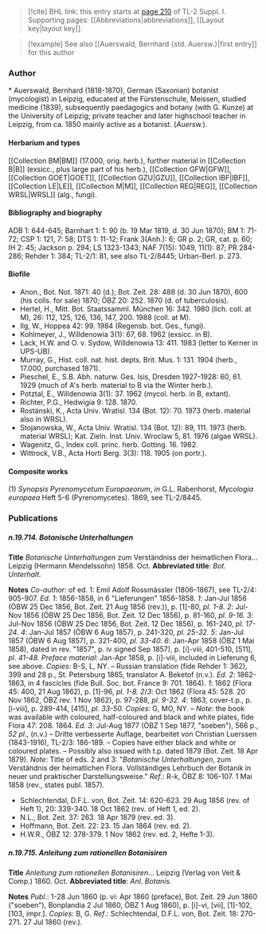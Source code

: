 > [!cite] BHL link: this entry starts at [page 210](https://www.biodiversitylibrary.org/item/103858#page/222/mode/1up) of TL-2 Suppl. I.
> Supporting pages: [[Abbreviations|abbreviations]], [[Layout key|layout key]].

> [!example] See also [[Auerswald, Bernhard {std. Auersw.}|first entry]] for this author

### Author

\* Auerswald, Bernhard (1818-1870), German (Saxonian) botanist (mycologist) in Leipzig, educated at the Fürstenschule, Meissen, studied medicine (1839), subsequently paedagogics and botany (with G. Kunze) at the University of Leipzig; private teacher and later highschool teacher in Leipzig, from ca. 1850 mainly active as a botanist. (*Auersw.*).

#### Herbarium and types

[[Collection BM|BM]] (17.000, orig. herb.), further material in [[Collection B|B]] (exsicc., plus large part of his herb.), [[Collection GFW|GFW]], [[Collection GOET|GOET]], [[Collection GZU|GZU]], [[Collection IBF|IBF]], [[Collection LE|LE]], [[Collection M|M]], [[Collection REG|REG]], [[Collection WRSL|WRSL]] (alg., fungi).

#### Bibliography and biography

ADB 1: 644-645; Barnhart 1: 1: 90 (b. 19 Mar 1819, d. 30 Jun 1870); BM 1: 71-72; CSP 1: 121, 7: 58; DTS 1: 11-12; Frank 3(Anh.): 6; GR p. 2; GR, cat. p. 60; IH 2: 45; Jackson p. 294; LS 1323-1343; NAF 7(15): 1049, 11(1): 87; PR 284-286; Rehder 1: 384; TL-2/1: 81, see also TL-2/8445; Urban-Berl. p. 273.

#### Biofile

- Anon., Bot. Not. 1871: 40 (d.); Bot. Zeit. 28: 488 (d. 30 Jun 1870), 600 (his colls. for sale) 1870; ÖBZ 20: 252. 1870 (d. of tuberculosis).
- Hertel, H., Mitt. Bot. Staatssamml. München 16: 342. 1980 (lich. coll. at M), 26: 112, 125, 126, 136, 147, 200. 1988 (coll. at M).
- Ilg, W., Hoppea 42: 99. 1984 (Regensb. bot. Ges., fungi).
- Kohlmeyer, J., Willdenowia 3(1): 67, 68. 1962 (exsicc. in B).
- Lack, H.W. and O. v. Sydow, Willdenowia 13: 411. 1983 (letter to Kerner in UPS-UB).
- Murray, G., Hist. coll. nat. hist. depts. Brit. Mus. 1: 131. 1904 (herb., 17.000, purchased 1871).
- Pieschel, E., S.B. Abh. naturw. Ges. Isis, Dresden 1927-1928: 60, 61. 1929 (much of A's herb. material to B via the Winter herb.).
- Potztal, E., Willdenowia 3(1): 37. 1962 (mycol. herb. in B, extant).
- Richter, P.G., Hedwigia 9: 128. 1870.
- Rostánski, K., Acta Univ. Wratisl. 134 (Bot. 12): 70. 1973 (herb. material also in WRSL).
- Stojanowska, W., Acta Univ. Wratisl. 134 (Bot. 12): 89, 111. 1973 (herb. material WRSL); Kat. Zieln. Inst. Univ. Wroclaw 5, 81. 1976 (algae WRSL).
- Wagenitz, G., Index coll. princ. herb. Gotting. 16. 1982.
- Wittrock, V.B., Acta Horti Berg. 3(3): 118. 1905 (on portr.).

#### Composite works

(1) *Synopsis Pyrenomycetum Europaeorum*, *in* G.L. Rabenhorst, *Mycologia europaea* Heft 5-6 (Pyrenomycetes). 1869, see TL-2/8445.

### Publications

##### n.19.714. Botanische Unterhaltungen

**Title**
*Botanische Unterhaltungen* zum Verständniss der heimatlichen Flora... Leipzig (Hermann Mendelssohn) 1858. Oct.
**Abbreviated title**: *Bot. Unterhalt.*

**Notes**
*Co-author*: of ed. 1: Emil Adolf Rossmässler (1806-1867), see TL-2/4: 905-907.
*Ed. 1*: 1856-1858, in 6 "Lieferungen" 1856-1858.
*1*: Jan-Jul 1856 (ÖBW 25 Dec 1856, Bot. Zeit. 21 Aug 1856 (rev.)), p. \[1\]-80, *pl. 1-8.*
*2*: Jul-Nov 1856 (ÖBW 25 Dec 1856, Bot. Zeit. 12 Dec 1856), p. 81-160, *pl. 9-16.*
*3*: Jul-Nov 1856 (ÖBW 25 Dec 1856, Bot. Zeit. 12 Dec 1856), p. 161-240, *pl. 17-24.*
*4*: Jan-Jul 1857 (ÖBW 6 Aug 1857), p. 241-320, *pl. 25-32.*
*5*: Jan-Jul 1857 (ÖBW 6 Aug 1857), p. 321-400, *pl. 33-40.*
*6*: Jan-Apr 1858 (ÖBZ 1 Mai 1858), dated in rev. "1857", p. iv signed Sep 1857), p. \[i\]-viii, 401-510, \[511\], *pl. 41-48.*
*Preface material*: Jan-Apr 1858, p. \[i\]-viii, included in Lieferung 6, see above.
*Copies*: B-S, L, NY. – Russian translation (fide Rehder 1: 362), 399 and 28 p., St. Petersburg 1865, translator A. Beketof (n.v.).
*Ed. 2*: 1862-1863, in 4 fascicles (fide Bull. Soc. bot. France 9: 701. 1864).
*1*: 1862 (Flora 45: 400, 21 Aug 1862), p. \[1\]-96, *pl. 1-8.*
*2*/*3*: Oct 1862 (Flora 45: 528. 20 Nov 1862, ÖBZ rev. 1 Nov 1862), p. 97-288, *pl. 9-32.*
*4*: 1863, cover-t.p., p. \[i-viii\], p. 289-414, \[415\], *pl. 33-50.*
*Copies*: G, MO, NY. – *Note*: the book was available with coloured, half-coloured and black and white plates, fide Flora 47: 208. 1864.
*Ed. 3*: Jul-Aug 1877 (ÖBZ 1 Sep 1877, "soeben"), 566 p., *52 pl*., (n.v.) – Dritte verbesserte Auflage, bearbeitet von Christian Luerssen (1843-1916), TL-2/3: 186-189. – Copies have either black and white or coloured plates. – Possibly also issued with t.p. dated 1879 (Bot. Zeit. 18 Apr 1879).
*Note*: Title of eds. 2 and 3: "*Botanische Unterhaltungen*, zum Verständnis der heimatlichen Flora. Vollständiges Lehrbuch der Botanik in neuer und praktischer Darstellungsweise."
*Ref*.: R-k, ÖBZ 8: 106-107. 1 Mai 1858 (rev., states publ. 1857).
- Schlechtendal, D.F.L. von, Bot. Zeit. 14: 620-623. 29 Aug 1856 (rev. of Heft 1), 20: 339-340. 18 Oct 1862 (rev. of Heft 1, ed. 2).
- N.L., Bot. Zeit. 37: 263. 18 Apr 1879 (rev. ed. 3).
- Hoffmann, Bot. Zeit. 22: 23. 15 Jan 1864 (rev. ed. 2).
- H.W.R., ÖBZ 12: 378-379. 1 Nov 1862 (rev. ed. 2, Hefte 1-3).

##### n.19.715. Anleitung zum rationellen Botanisiren

**Title**
*Anleitung zum rationellen Botanisiren*... Leipzig (Verlag von Veit & Comp.) 1860. Oct.
**Abbreviated title**: *Anl. Botanis.*

**Notes**
*Publ*.: 1-28 Jun 1860 (p. vi: Apr 1860 (preface), Bot. Zeit. 29 Jun 1860 ("soeben"), Bonplandia 2 Jul 1860, ÖBZ 1 Aug 1860), p. \[i\]-vi, \[vii\], \[1\]-102, \[103, impr.\]. *Copies*: B, G.
*Ref*.: Schlechtendal, D.F.L. von, Bot. Zeit. 18: 270-271. 27 Jul 1860 (rev.).

